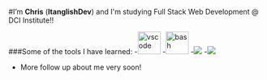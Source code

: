#I’m **Chris** (**ItanglishDev**) and I'm studying Full Stack Web Development @ DCI Institute!!


###Some of the tools I have learned:
          -<img src="https://cdn.jsdelivr.net/gh/devicons/devicon/icons/vscode/vscode-original.svg" alt="vscode" width="45" height="45"/>
          -<img src="https://cdn.jsdelivr.net/gh/devicons/devicon/icons/bash/bash-original.svg" alt="bash" width="45" height="45"/>
          -<img src="https://cdn.jsdelivr.net/gh/devicons/devicon/icons/html5/html5-original-wordmark.svg" />
          -<img src="https://cdn.jsdelivr.net/gh/devicons/devicon/icons/html5/html5-original-wordmark.svg" />
          

- More follow up about me very soon!


<!---
Itanglish1/Itanglish1 is a ✨ special ✨ repository because its `README.md` (this file) appears on your GitHub profile.
You can click the Preview link to take a look at your changes.
--->
